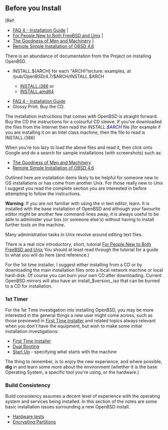 ## Before you Install


&#91;Ref: 

-   [FAQ 4 - Installation Guide](http://www.openbsd.org/faq/faq4.html) |
-   [For People New to Both FreeBSD and Unix](http://andrsn.stanford.edu/FreeBSD/newuser.html) |
-   [The Goodness of Men and Machinery](http://bsdly.blogspot.com/2010/01/goodness-of-men-and-machinery.html) |
-   [Remote Simple Installation of OBSD 4.6](http://www.openbsd101.com/installation.html)

There is an abundance of documentation from the Project on
installing OpenBSD.

-   INSTALL.${ARCH} for each "ARCHI"tecture: examples, at /pub/OpenBSD/4.7/$ARCH/INSTALL.$ARCH

<ul>
    <ul>
        <li><a href="http://mirror.internode.on.net/pub/OpenBSD/4.7/i386/INSTALL.i386">INSTALL.i386</a> or</li> 
        <li><a href="http://mirror.internode.on.net/pub/OpenBSD/4.7/amd64/INSTALL.amd64">INSTALL.amd64</a></li>
    </ul>
</ul>
    
-   [FAQ 4 - Installation Guide](http://www.openbsd.org/faq/faq4.html) 
-   Glossy Print. Buy the CD.

The installation instructions that comes with OpenBSD is 
straight forward. Buy the CD the instructions for a colourful 
CD sleeve. If you've downloaded the files from the
Internet then read the <i>INSTALL</i>.<i><font color="#0000ff">$ARCH</font></i>
file (for example if you are installing it on an Intel class machine,
then the file to read is INSTALL.i386)

When you're too lazy to load the above files and read it, then click
onto Google and do a search for sample installations (with screenshots)
such as:

-   [The Goodness of Men and Machinery](
http://bsdly.blogspot.com/2010/01/goodness-of-men-and-machinery.html)
-   [Remote Simple Installation of OBSD 4.6](
http://www.openbsd101.com/installation.html)

Outlined here are installation items likely to be
helpful for someone new to OS installations or has come from another
Unix. For those really new to Unix I suggest you read the complete
section you are interested in before attempting to follow the
instructions.

<b>Warning</b>: If you are not familiar with using the vi text
editor, learn. It is installed with the base installation of
OpenBSD and although your favourite editor might be another few
command-lines away, it is always useful to be able to administer
your box (or someone else's) without having to install further
tools on the machine.

Many administration tasks in Unix revolve around editing text files.

There is a real nice introductory, short, tutorial 
[For People New to Both FreeBSD and Unix](http://andrsn.stanford.edu/FreeBSD/newuser.html)
You should at least read through the tutorial for a guide to what you
will do here (and reference.)

For the 1st time installer, I suggest either installing from a CD or
by downloading the main installation files onto a local network machine
or local hard-disk. Of course you can burn your own CD after
downloading. Current OpenBSD mirrors will also have an install_$version_.iso
that can be burned to a CD for installation.

### 1st Timer

For the 1st Time investigation into installing OpenBSD, you
may be more interested in the general things a new user
might come across, such as those previewed in [First
Time Installer](preview/first.html) and related topics always relevant when
you don't have the equipment, but wish to make some initial
installation investigations:

-   [First Time Installer](preview/first.html)
-   [Dual Booting](preview/multiboot.html)
-   [Start Up](preview/rc.conf.html) - 
    specifying what starts with the machine


The thing to remember, is to enjoy the new experience, and
where possible, __dig__ in and learn some more about the
environment (whether it is the base Operating System, a specific
tool you're using, or the hardware.)

### Build Consistency

Build consistency assumes a decent level of experience with 
the operating system and services being installed. In this 
section of the notes are some basic installation
issues surrounding a new OpenBSD install.


-   [Hardware tests](preview/hardware.html)
-   [Encrypting Partitions](preview/cryptpart.html)

